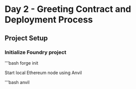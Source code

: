 # Day 2 - Greeting Contract and Deployment Process

## Project Setup

### Initialize Foundry project

'''bash
forge init

Start local Ethereum node using Anvil

'''bash
anvil

